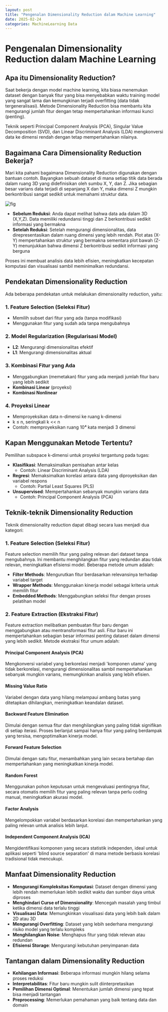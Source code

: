 ```yaml
---
layout: post
title: "Pengenalan Dimensionality Reduction dalam Machine Learning"
date: 2025-02-24
categories: MachineLearning Data
---
```


# Pengenalan Dimensionality Reduction dalam Machine Learning

## Apa itu Dimensionality Reduction?

Saat bekerja dengan model machine learning, kita biasa menemukan dataset dengan banyak fitur yang bisa menyebabkan waktu training model yang sangat lama dan kemungkinan terjadi overfitting (data tidak tergeneralisasi). Metode Dimensionality Reduction bisa membantu kita mengurangi jumlah fitur dengan tetap mempertahankan informasi kunci (penting).

Teknik seperti Principal Component Analysis (PCA), Singular Value Decomposition (SVD), dan Linear Discriminant Analysis (LDA) mengkonversi data ke dimensi rendah dengan tetap mempertahankan nilainya.

## Bagaimana Cara Dimensionality Reduction Bekerja?

Mari kita pahami bagaimana Dimensionality Reduction digunakan dengan bantuan contoh. Bayangkan sebuah dataset di mana setiap titik data berada dalam ruang 3D yang didefinisikan oleh sumbu X, Y, dan Z. Jika sebagian besar varians data terjadi di sepanjang X dan Y, maka dimensi Z mungkin berkontribusi sangat sedikit untuk memahami struktur data.

![fig](https://media.geeksforgeeks.org/wp-content/uploads/Dimensionality_Reduction_1.jpg)

- **Sebelum Reduksi**: Anda dapat melihat bahwa data ada dalam 3D (X,Y,Z). Data memiliki redundansi tinggi dan Z berkontribusi sedikit informasi yang bermakna
- **Setelah Reduksi**: Setelah mengurangi dimensionalitas, data direpresentasikan dalam ruang dimensi yang lebih rendah. Plot atas (X-Y) mempertahankan struktur yang bermakna sementara plot bawah (Z-Y) menunjukkan bahwa dimensi Z berkontribusi sedikit informasi yang berguna

Proses ini membuat analisis data lebih efisien, meningkatkan kecepatan komputasi dan visualisasi sambil meminimalkan redundansi.

## Pendekatan Dimensionality Reduction

Ada beberapa pendekatan untuk melakukan dimensionality reduction, yaitu:

### 1. Feature Selection (Seleksi Fitur)

- Memilih subset dari fitur yang ada (tanpa modifikasi)
- Menggunakan fitur yang sudah ada tanpa mengubahnya

### 2. Model Regularization (Regularisasi Model)

- **L2**: Mengurangi dimensionalitas efektif
- **L1**: Mengurangi dimensionalitas aktual

### 3. Kombinasi Fitur yang Ada

- Menggabungkan (memetakan) fitur yang ada menjadi jumlah fitur baru yang lebih sedikit
- **Kombinasi Linear** (proyeksi)
- **Kombinasi Nonlinear**

### 4. Proyeksi Linear

- Memproyeksikan data n-dimensi ke ruang k-dimensi
- k ≤ n, seringkali k << n
- Contoh: memproyeksikan ruang 10⁴ kata menjadi 3 dimensi

## Kapan Menggunakan Metode Tertentu?

Pemilihan subspace k-dimensi untuk proyeksi tergantung pada tugas:

- **Klasifikasi**: Memaksimalkan pemisahan antar kelas
  - Contoh: Linear Discriminant Analysis (LDA)
- **Regresi**: Memaksimalkan korelasi antara data yang diproyeksikan dan variabel respons
  - Contoh: Partial Least Squares (PLS)
- **Unsupervised**: Mempertahankan sebanyak mungkin varians data
  - Contoh: Principal Component Analysis (PCA)

## Teknik-teknik Dimensionality Reduction

Teknik dimensionality reduction dapat dibagi secara luas menjadi dua kategori:

### 1. Feature Selection (Seleksi Fitur)

Feature selection memilih fitur yang paling relevan dari dataset tanpa mengubahnya. Ini membantu menghilangkan fitur yang redundan atau tidak relevan, meningkatkan efisiensi model. Beberapa metode umum adalah:

- **Filter Methods**: Mengurutkan fitur berdasarkan relevansinya terhadap variabel target
- **Wrapper Methods**: Menggunakan kinerja model sebagai kriteria untuk memilih fitur
- **Embedded Methods**: Menggabungkan seleksi fitur dengan proses pelatihan model

### 2. Feature Extraction (Ekstraksi Fitur)

Feature extraction melibatkan pembuatan fitur baru dengan menggabungkan atau mentransformasi fitur asli. Fitur baru ini mempertahankan sebagian besar informasi penting dataset dalam dimensi yang lebih sedikit. Metode ekstraksi fitur umum adalah:

#### Principal Component Analysis (PCA)

Mengkonversi variabel yang berkorelasi menjadi 'komponen utama' yang tidak berkorelasi, mengurangi dimensionalitas sambil mempertahankan sebanyak mungkin varians, memungkinkan analisis yang lebih efisien.

#### Missing Value Ratio

Variabel dengan data yang hilang melampaui ambang batas yang ditetapkan dihilangkan, meningkatkan keandalan dataset.

#### Backward Feature Elimination

Dimulai dengan semua fitur dan menghilangkan yang paling tidak signifikan di setiap iterasi. Proses berlanjut sampai hanya fitur yang paling berdampak yang tersisa, mengoptimalkan kinerja model.

#### Forward Feature Selection

Dimulai dengan satu fitur, menambahkan yang lain secara bertahap dan mempertahankan yang meningkatkan kinerja model.

#### Random Forest

Menggunakan pohon keputusan untuk mengevaluasi pentingnya fitur, secara otomatis memilih fitur yang paling relevan tanpa perlu coding manual, meningkatkan akurasi model.

#### Factor Analysis

Mengelompokkan variabel berdasarkan korelasi dan mempertahankan yang paling relevan untuk analisis lebih lanjut.

#### Independent Component Analysis (ICA)

Mengidentifikasi komponen yang secara statistik independen, ideal untuk aplikasi seperti 'blind source separation' di mana metode berbasis korelasi tradisional tidak mencukupi.

## Manfaat Dimensionality Reduction

- **Mengurangi Kompleksitas Komputasi**: Dataset dengan dimensi yang lebih rendah memerlukan lebih sedikit waktu dan sumber daya untuk diproses
- **Menghindari Curse of Dimensionality**: Mencegah masalah yang timbul ketika dimensi data terlalu tinggi
- **Visualisasi Data**: Memungkinkan visualisasi data yang lebih baik dalam 2D atau 3D
- **Mengurangi Overfitting**: Dataset yang lebih sederhana mengurangi risiko model yang terlalu kompleks
- **Menghilangkan Noise**: Menghapus fitur yang tidak relevan atau redundan
- **Efisiensi Storage**: Mengurangi kebutuhan penyimpanan data

## Tantangan dalam Dimensionality Reduction

- **Kehilangan Informasi**: Beberapa informasi mungkin hilang selama proses reduksi
- **Interpretabilitas**: Fitur baru mungkin sulit diinterpretasikan
- **Pemilihan Dimensi Optimal**: Menentukan jumlah dimensi yang tepat bisa menjadi tantangan
- **Preprocessing**: Memerlukan pemahaman yang baik tentang data dan domain
